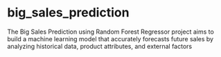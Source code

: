# big_sales_prediction
The Big Sales Prediction using Random Forest Regressor project aims to build a machine learning model that accurately forecasts future sales by analyzing historical data, product attributes, and external factors
